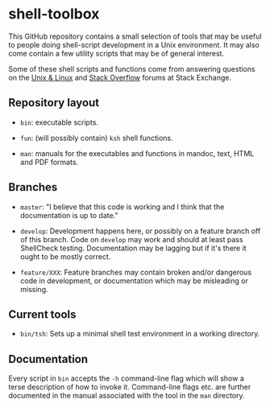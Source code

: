 # shell-toolbox

This GitHub repository contains a small selection of tools that may be
useful to people doing shell-script development in a Unix environment.
It may also come contain a few utility scripts that may be of general
interest.

Some of these shell scripts and functions come from answering questions
on the [Unix & Linux](http://unix.stackexchange.com/) and
[Stack Overflow](http://stackoverflow.com/) forums at Stack Exchange.

## Repository layout

- `bin`:
    executable scripts.

- `fun`:
    (will possibly contain) `ksh` shell functions.

- `man`:
    manuals for the executables and functions in mandoc, text, HTML and
    PDF formats.

## Branches

- `master`:
    "I believe that this code is working and I think that the
    documentation is up to date."

- `develop`:
    Development happens here, or possibly on a feature branch off of
    this branch.  Code on `develop` may work and should at least pass
    ShellCheck testing.  Documentation may be lagging but if it's there
    it ought to be mostly correct.

- `feature/XXX`:
    Feature branches may contain broken and/or dangerous code in
    development, or documentation which may be misleading or missing.

## Current tools

- `bin/tsh`:
    Sets up a minimal shell test environment in a working directory.

## Documentation

Every script in `bin` accepts the `-h` command-line flag which will show
a terse description of how to invoke it.  Command-line flags etc. are
further documented in the manual associated with the tool in the `man`
directory.
